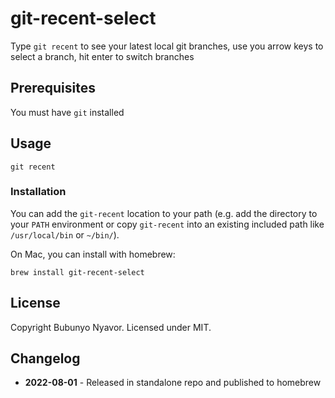 # git-recent-select

Type `git recent` to see your latest local git branches, use you arrow keys to select a branch, hit enter to switch branches

## Prerequisites

You must have `git` installed


## Usage

    git recent


### Installation

You can add the `git-recent` location to your path (e.g. add the directory to your `PATH` environment
or copy `git-recent` into an existing included path like `/usr/local/bin` or `~/bin/`).

On Mac, you can install with homebrew:

    brew install git-recent-select


## License

Copyright Bubunyo Nyavor. Licensed under MIT.


## Changelog

- **2022-08-01** - Released in standalone repo and published to homebrew
